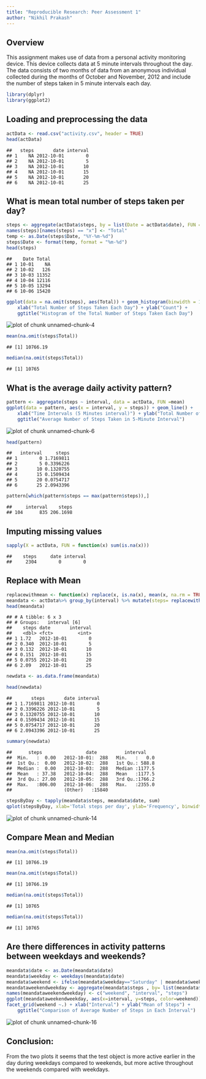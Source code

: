 ```yaml
---
title: "Reproducible Research: Peer Assessment 1"
author: "Nikhil Prakash"
---
```

## Overview
This assignment makes use of data from a personal activity monitoring device.
This device collects data at 5 minute intervals throughout the day. The data 
consists of two months of data from an anonymous individual collected during 
the months of October and November, 2012 and include the number of steps taken 
in 5 minute intervals each day.


```r
library(dplyr)
library(ggplot2)
```
## Loading and preprocessing the data

```r
actData <- read.csv("activity.csv", header = TRUE)
head(actData)
```

```
##   steps       date interval
## 1    NA 2012-10-01        0
## 2    NA 2012-10-01        5
## 3    NA 2012-10-01       10
## 4    NA 2012-10-01       15
## 5    NA 2012-10-01       20
## 6    NA 2012-10-01       25
```

## What is mean total number of steps taken per day?

```r
steps <- aggregate(actData$steps, by = list(Date = actData$date), FUN = sum)
names(steps)[names(steps) == "x"] <- "Total"
temp <- as.Date(steps$Date, "%Y-%m-%d")
steps$Date <- format(temp, format = "%m-%d")
head(steps)
```

```
##    Date Total
## 1 10-01    NA
## 2 10-02   126
## 3 10-03 11352
## 4 10-04 12116
## 5 10-05 13294
## 6 10-06 15420
```

```r
ggplot(data = na.omit(steps), aes(Total)) + geom_histogram(binwidth = 1500, colour = "white") +
    xlab("Total Number of Steps Taken Each Day") + ylab("Count") +
    ggtitle("Histogram of the Total Number of Steps Taken Each Day")
```

![plot of chunk unnamed-chunk-4](figure/unnamed-chunk-4-1.png)

```r
mean(na.omit(steps$Total))
```

```
## [1] 10766.19
```

```r
median(na.omit(steps$Total))
```

```
## [1] 10765
```

## What is the average daily activity pattern?

```r
pattern <- aggregate(steps ~ interval, data = actData, FUN =mean)
ggplot(data = pattern, aes(x = interval, y = steps)) + geom_line() +
    xlab("Time Intervals (5 Minutes interval)") + ylab("Total Number of Steps") +
    ggtitle("Average Number of Steps Taken in 5-Minute Interval")
```

![plot of chunk unnamed-chunk-6](figure/unnamed-chunk-6-1.png)


```r
head(pattern)
```

```
##   interval     steps
## 1        0 1.7169811
## 2        5 0.3396226
## 3       10 0.1320755
## 4       15 0.1509434
## 5       20 0.0754717
## 6       25 2.0943396
```

```r
pattern[which(pattern$steps == max(pattern$steps)),]
```

```
##     interval    steps
## 104      835 206.1698
```

## Imputing missing values

```r
sapply(X = actData, FUN = function(x) sum(is.na(x)))
```

```
##    steps     date interval 
##     2304        0        0
```
## Replace with Mean

```r
replacewithmean <- function(x) replace(x, is.na(x), mean(x, na.rm = TRUE))
meandata <- actData%>% group_by(interval) %>% mutate(steps= replacewithmean(steps))
head(meandata)
```

```
## # A tibble: 6 x 3
## # Groups:   interval [6]
##    steps date       interval
##    <dbl> <fct>         <int>
## 1 1.72   2012-10-01        0
## 2 0.340  2012-10-01        5
## 3 0.132  2012-10-01       10
## 4 0.151  2012-10-01       15
## 5 0.0755 2012-10-01       20
## 6 2.09   2012-10-01       25
```

```r
newdata <- as.data.frame(meandata)
```

```r
head(newdata)
```

```
##       steps       date interval
## 1 1.7169811 2012-10-01        0
## 2 0.3396226 2012-10-01        5
## 3 0.1320755 2012-10-01       10
## 4 0.1509434 2012-10-01       15
## 5 0.0754717 2012-10-01       20
## 6 2.0943396 2012-10-01       25
```

```r
summary(newdata)
```

```
##      steps                date          interval     
##  Min.   :  0.00   2012-10-01:  288   Min.   :   0.0  
##  1st Qu.:  0.00   2012-10-02:  288   1st Qu.: 588.8  
##  Median :  0.00   2012-10-03:  288   Median :1177.5  
##  Mean   : 37.38   2012-10-04:  288   Mean   :1177.5  
##  3rd Qu.: 27.00   2012-10-05:  288   3rd Qu.:1766.2  
##  Max.   :806.00   2012-10-06:  288   Max.   :2355.0  
##                   (Other)   :15840
```

```r
stepsByDay <- tapply(meandata$steps, meandata$date, sum)
qplot(stepsByDay, xlab='Total steps per day', ylab='Frequency', binwidth=500)
```

![plot of chunk unnamed-chunk-14](figure/unnamed-chunk-14-1.png)
## Compare Mean and Median 

```r
mean(na.omit(steps$Total))
```

```
## [1] 10766.19
```

```r
mean(na.omit(steps$Total))
```

```
## [1] 10766.19
```

```r
median(na.omit(steps$Total))
```

```
## [1] 10765
```

```r
median(na.omit(steps$Total))
```

```
## [1] 10765
```

## Are there differences in activity patterns between weekdays and weekends?


```r
meandata$date <- as.Date(meandata$date)
meandata$weekday <- weekdays(meandata$date)
meandata$weekend <- ifelse(meandata$weekday=="Saturday" | meandata$weekday=="Sunday", "Weekend", "Weekday" )
meandataweekendweekday <- aggregate(meandata$steps , by= list(meandata$weekend, meandata$interval), na.omit(mean))
names(meandataweekendweekday) <- c("weekend", "interval", "steps")
ggplot(meandataweekendweekday, aes(x=interval, y=steps, color=weekend)) + geom_line()+
facet_grid(weekend ~.) + xlab("Interval") + ylab("Mean of Steps") +
    ggtitle("Comparison of Average Number of Steps in Each Interval")
```

![plot of chunk unnamed-chunk-16](figure/unnamed-chunk-16-1.png)

## Conclusion:
 From the two plots it seems that the test object is more active earlier in the day
 during weekdays compared to weekends, but more active throughout the weekends compared
 with weekdays.
